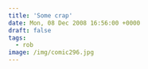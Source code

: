 ```yaml
---
title: 'Some crap'
date: Mon, 08 Dec 2008 16:56:00 +0000
draft: false
tags:
  - rob
image: /img/comic296.jpg
---
```


